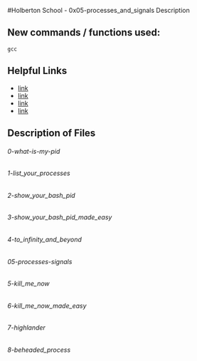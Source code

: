 #Holberton School - 0x05-processes_and_signals
Description

## New commands / functions used:
``gcc``

## Helpful Links
* [link](http://www.linfo.org/pid.html)
* [link](http://www.thegeekstuff.com/2012/03/linux-processes-environment/)
* [link](http://www.thegeekstuff.com/2012/03/linux-signals-fundamentals/)
* [link](http://www.computerhope.com/unix/signals.htm)

## Description of Files
<h6>0-what-is-my-pid</h6>

<h6>1-list_your_processes</h6>

<h6>2-show_your_bash_pid</h6>

<h6>3-show_your_bash_pid_made_easy</h6>

<h6>4-to_infinity_and_beyond</h6>

<h6>05-processes-signals</h6>

<h6>5-kill_me_now</h6>

<h6>6-kill_me_now_made_easy</h6>

<h6>7-highlander</h6>

<h6>8-beheaded_process</h6>

